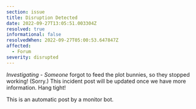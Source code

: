 ```yaml
---
section: issue
title: Disruption Detected
date: 2022-09-27T13:05:51.003304Z
resolved: true
informational: false
resolvedWhen: 2022-09-27T05:00:53.647847Z
affected:
  - Forum
severity: disrupted
---
```

*Investigating* - _Someone_ forgot to feed the plot bunnies, so they stopped working! (Sorry.) This incident post will be updated once we have more information. Hang tight!

This is an automatic post by a monitor bot.
        